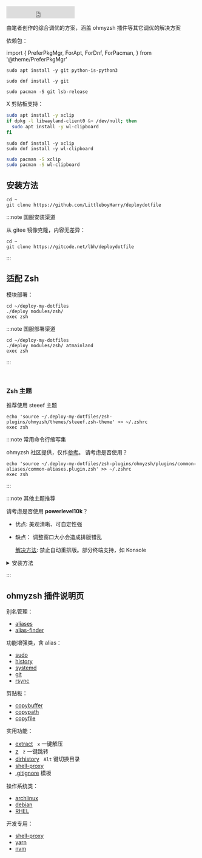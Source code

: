 <iframe src="https://ghbtns.com/github-btn.html?user=littleboyharry&repo=deploydotfile&type=star&count=true&size=large" frameBorder="0" scrolling="0" width="180" height="32" title="GitHub" style={{float:'right'}}></iframe>

由笔者创作的综合调优的方案，涵盖 ohmyzsh 插件等其它调优的解决方案

依赖包：

import {
PreferPkgMgr,
ForApt,
ForDnf,
ForPacman,
} from '@theme/PreferPkgMgr'

 <PreferPkgMgr dnf apt pacman >
<ForApt>

```shell
sudo apt install -y git python-is-python3
```
</ForApt><ForDnf>

```shell
sudo dnf install -y git
```

</ForDnf><ForPacman>

```shell
sudo pacman -S git lsb-release
```

</ForPacman>

X 剪贴板支持：

<ForApt>

```bash
sudo apt install -y xclip
if dpkg -l libwayland-client0 &> /dev/null; then
  sudo apt install -y wl-clipboard
fi
```
</ForApt><ForDnf>

```shell
sudo dnf install -y xclip
sudo dnf install -y wl-clipboard
```

</ForDnf><ForPacman>

```bash
sudo pacman -S xclip
sudo pacman -S wl-clipboard
```

</ForPacman>
</PreferPkgMgr>

## 安装方法

```shell
cd ~
git clone https://github.com/LittleboyHarry/deploydotfile

```

:::note 国服安装渠道

从 gitee 镜像克隆，内容无差异：

```shell
cd ~
git clone https://gitcode.net/lbh/deploydotfile
```

:::

## 适配 Zsh

模块部署：

```
cd ~/deploy-my-dotfiles
./deploy modules/zsh/
exec zsh
```

:::note 国服部署渠道

```shell
cd ~/deploy-my-dotfiles
./deploy modules/zsh/ atmainland
exec zsh
```

:::

<br/>

### Zsh 主题

推荐使用 steeef 主题

    echo 'source ~/.deploy-my-dotfiles/zsh-plugins/ohmyzsh/themes/steeef.zsh-theme' >> ~/.zshrc
    exec zsh

:::note 常用命令行缩写集

ohmyzsh 社区提供，仅作[参考](https://gitee.com/mirrors/ohmyzsh/blob/master/plugins/common-aliases/README.md)。
请考虑是否使用？

    echo 'source ~/.deploy-my-dotfiles/zsh-plugins/ohmyzsh/plugins/common-aliases/common-aliases.plugin.zsh' >> ~/.zshrc
    exec zsh

:::

:::note 其他主题推荐

请考虑是否使用 **powerlevel10k**？

- 优点: 美观清晰、可自定性强
- 缺点：
  调整窗口大小会造成排版错乱

  [解决方法](https://github.com/romkatv/powerlevel10k/blob/master/README.md#the-anatomy-of-the-problem):
  禁止自动重排版。部分终端支持，如 Konsole

<details className="let-details-to-gray" role="alert">
<summary>安装方法</summary>

<!-- todo: ys or zsh 重编译
https://www.zsh.org/mla/workers//2019/msg00561.html
-->

依赖 [Nerd Font 字体](./font#cascadiacode-nerdfont)

```shell
git clone --depth=1 https://github.com/romkatv/powerlevel10k.git ~/powerlevel10k
# 国内:
# git clone --depth=1 https://gitee.com/romkatv/powerlevel10k.git ~/powerlevel10k

echo 'source ~/powerlevel10k/powerlevel10k.zsh-theme' >>~/.zshrc
sed -i '/steeef.zsh-theme/d' ~/.zshrc
# 开始配置
exec zsh
```

隐藏系统图标?:

    sed -i "/# os identifier/ s/^/#&/" ~/.p10k.zsh
    exec zsh

</details>

:::

## ohmyzsh 插件说明页

<div style={{float:'left',marginRight:'2rem'}}>

别名管理：

- [aliases](https://gitee.com/mirrors/oh-my-zsh/tree/master/plugins/aliases)
- [alias-finder](https://gitee.com/mirrors/oh-my-zsh/tree/master/plugins/alias-finder)

功能增强类，含 alias：

- [sudo](https://gitee.com/mirrors/oh-my-zsh/tree/master/plugins/sudo)
- [history](https://gitee.com/mirrors/oh-my-zsh/tree/master/plugins/history)
- [systemd](https://gitee.com/mirrors/oh-my-zsh/tree/master/plugins/systemd)
- [git](https://gitee.com/mirrors/oh-my-zsh/tree/master/plugins/git)
- [rsync](https://gitee.com/mirrors/oh-my-zsh/tree/master/plugins/rsync)

</div>
<div style={{float:'left',marginRight:'2rem'}}>

剪贴板：

- [copybuffer](https://gitee.com/mirrors/oh-my-zsh/tree/master/plugins/copybuffer)
- [copypath](https://gitee.com/mirrors/oh-my-zsh/tree/master/plugins/copypath)
- [copyfile](https://gitee.com/mirrors/oh-my-zsh/tree/master/plugins/copyfile)

实用功能：

- [extract](https://gitee.com/mirrors/oh-my-zsh/tree/master/plugins/extract)
  &nbsp; `x` 一键解压
- [z](https://gitee.com/mirrors/oh-my-zsh/tree/master/plugins/z)
  &nbsp; `z` 一键跳转
- [dirhistory](https://gitee.com/mirrors/oh-my-zsh/tree/master/plugins/dirhistory)
  &nbsp; `Alt` 键切换目录
- [shell-proxy](https://gitee.com/mirrors/oh-my-zsh/tree/master/plugins/shell-proxy)
- [.gitignore](https://gitee.com/mirrors/oh-my-zsh/tree/master/plugins/gitignore) 模板

</div>
<div style={{float:'left',marginRight:'2  rem'}}>

操作系统类：

- [archlinux](https://gitee.com/mirrors/oh-my-zsh/tree/master/plugins/archlinux)
- [debian](https://gitee.com/mirrors/oh-my-zsh/tree/master/plugins/debian)
- [RHEL](https://gitee.com/mirrors/oh-my-zsh/tree/master/plugins/dnf)

开发专用：

- [shell-proxy](https://gitee.com/mirrors/oh-my-zsh/tree/master/plugins/shell-proxy)
- [yarn](https://gitee.com/mirrors/oh-my-zsh/tree/master/plugins/yarn)
- [nvm](https://gitee.com/mirrors/oh-my-zsh/tree/master/plugins/nvm)

</div>
